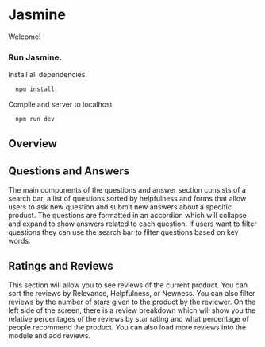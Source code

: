 # Jasmine

Welcome!

### Run Jasmine.

Install all dependencies.

```js
  npm install
```

Compile and server to localhost.

```js
  npm run dev
```

## Overview

## Questions and Answers
The main components of the  questions and answer section consists of a search bar, a list of questions sorted by helpfulness and forms that allow users to ask new question and submit new answers about a specific product. The questions are formatted in an accordion which will collapse and expand to show answers related to each question. If users want to filter questions they can use the search bar to filter questions based on key words. 

## Ratings and Reviews

This section will allow you to see reviews of the current product. You can sort the reviews by Relevance, Helpfulness, or Newness. You can also filter reviews by the number of stars given to the product by the reviewer. On the left side of the screen, there is a review breakdown which will show you the relative percentages of the reviews by star rating and what percentage of people recommend the product. You can also load more reviews into the module and add reviews.
